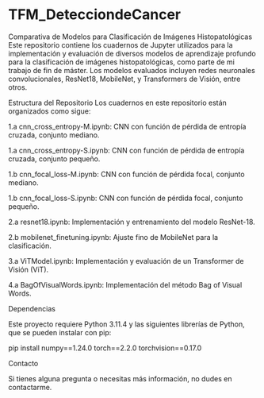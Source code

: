 # TFM_DetecciondeCancer
Comparativa de Modelos para Clasificación de Imágenes Histopatológicas
Este repositorio contiene los cuadernos de Jupyter utilizados para la implementación y evaluación de diversos modelos de aprendizaje profundo para la clasificación de imágenes histopatológicas, como parte de mi trabajo de fin de máster. Los modelos evaluados incluyen redes neuronales convolucionales, ResNet18, MobileNet, y Transformers de Visión, entre otros.

Estructura del Repositorio
Los cuadernos en este repositorio están organizados como sigue:

1.a cnn_cross_entropy-M.ipynb: CNN con función de pérdida de entropía cruzada, conjunto mediano.

1.a cnn_cross_entropy-S.ipynb: CNN con función de pérdida de entropía cruzada, conjunto pequeño.

1.b cnn_focal_loss-M.ipynb: CNN con función de pérdida focal, conjunto mediano.

1.b cnn_focal_loss-S.ipynb: CNN con función de pérdida focal, conjunto pequeño.

2.a resnet18.ipynb: Implementación y entrenamiento del modelo ResNet-18.

2.b mobilenet_finetuning.ipynb: Ajuste fino de MobileNet para la clasificación.

3.a ViTModel.ipynb: Implementación y evaluación de un Transformer de Visión (ViT).

4.a BagOfVisualWords.ipynb: Implementación del método Bag of Visual Words.

Dependencias

Este proyecto requiere Python 3.11.4 y las siguientes librerías de Python, que se pueden instalar con pip:


pip install numpy==1.24.0 torch==2.2.0 torchvision==0.17.0


Contacto

Si tienes alguna pregunta o necesitas más información, no dudes en contactarme.
